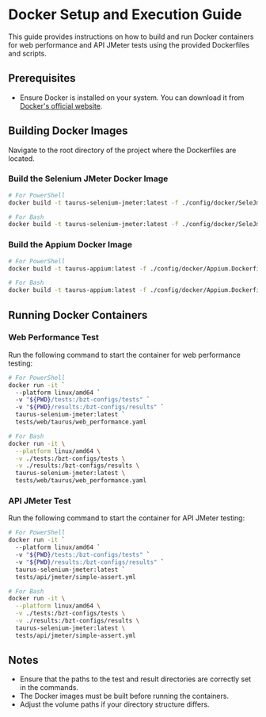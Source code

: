 # Docker Setup and Execution Guide

This guide provides instructions on how to build and run Docker containers for web performance and API JMeter tests using the provided Dockerfiles and scripts.

## Prerequisites

- Ensure Docker is installed on your system. You can download it from [Docker's official website](https://www.docker.com/products/docker-desktop).

## Building Docker Images

Navigate to the root directory of the project where the Dockerfiles are located.

### Build the Selenium JMeter Docker Image

```bash
# For PowerShell
docker build -t taurus-selenium-jmeter:latest -f ./config/docker/SeleJmeter.Dockerfile .

# For Bash
docker build -t taurus-selenium-jmeter:latest -f ./config/docker/SeleJmeter.Dockerfile .
```

### Build the Appium Docker Image

```bash
# For PowerShell
docker build -t taurus-appium:latest -f ./config/docker/Appium.Dockerfile .

# For Bash
docker build -t taurus-appium:latest -f ./config/docker/Appium.Dockerfile .
```

## Running Docker Containers

### Web Performance Test

Run the following command to start the container for web performance testing:

```bash
# For PowerShell
docker run -it `
  --platform linux/amd64 `
  -v "${PWD}/tests:/bzt-configs/tests" `
  -v "${PWD}/results:/bzt-configs/results" `
  taurus-selenium-jmeter:latest `
  tests/web/taurus/web_performance.yaml

# For Bash
docker run -it \
  --platform linux/amd64 \
  -v ./tests:/bzt-configs/tests \
  -v ./results:/bzt-configs/results \
  taurus-selenium-jmeter:latest \
  tests/web/taurus/web_performance.yaml
```

### API JMeter Test

Run the following command to start the container for API JMeter testing:

```bash
# For PowerShell
docker run -it `
  --platform linux/amd64 `
  -v "${PWD}/tests:/bzt-configs/tests" `
  -v "${PWD}/results:/bzt-configs/results" `
  taurus-selenium-jmeter:latest `
  tests/api/jmeter/simple-assert.yml

# For Bash
docker run -it \
  --platform linux/amd64 \
  -v ./tests:/bzt-configs/tests \
  -v ./results:/bzt-configs/results \
  taurus-selenium-jmeter:latest \
  tests/api/jmeter/simple-assert.yml
```

## Notes

- Ensure that the paths to the test and result directories are correctly set in the commands.
- The Docker images must be built before running the containers.
- Adjust the volume paths if your directory structure differs.